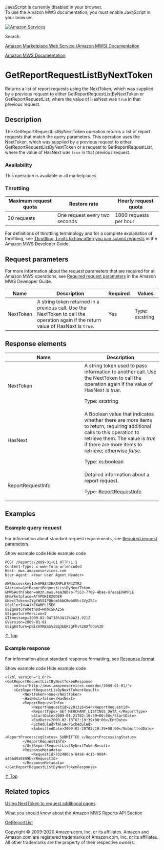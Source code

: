 <div id="MWSDX_noscript">

JavaScript is currently disabled in your browser.  
To use the Amazon MWS documentation, you must enable JavaScript in your
browser.

</div>

<div id="MWSDX_divtop">

[![Amazon
Services](https://images-na.ssl-images-amazon.com/images/G/08/mwsportal/fr_FR/amazonservices.gif "Amazon Services")](http://services.amazon.fr)

<div id="MWSDX_search">

<span id="MWSDX_searchlbl">Search:</span>

</div>

  
<span id="MWSDX_titlebar">[Amazon Marketplace Web Service (Amazon MWS)
Documentation](https://developer.amazonservices.fr/gp/mws/docs.html)</span>

</div>

<div id="MWSDX_divbottom">

<div id="MWSDX_divleft">

<div id="MWSDX_toc">

</div>

</div>

<div id="MWSDX_divright">

<div id="MWSDX_content">

<span id="MWSDX_breadcrumbs">[Amazon MWS
Documentation](https://developer.amazonservices.fr/gp/mws/docs.html)</span>

<div id="Reports_GetReportRequestListByNextToken" class="nested0">

# GetReportRequestListByNextToken

<div class="body">

<span class="ph">Returns a list of report requests using the <span
class="keyword parmname">NextToken</span>, which was supplied by a
previous request to either <span
class="keyword apiname">GetReportRequestListByNextToken</span> or <span
class="keyword apiname">GetReportRequestList</span>, where the value of
<span class="keyword parmname">HasNext</span> was `true` in that
previous request.</span>

</div>

<div id="Description" class="topic concept nested1">

## Description

<div class="body conbody">

The <span id="Description__GetReportRequestListByNextToken"
class="keyword apiname">GetReportRequestListByNextToken</span> operation
returns a list of report requests that match the query parameters. This
operation uses the <span class="keyword parmname">NextToken</span>,
which was supplied by a previous request to either <span
class="keyword apiname">GetReportRequestListByNextToken</span> or a
request to <span class="keyword apiname">GetReportRequestList</span>,
where the value of <span class="keyword parmname">HasNext</span> was
`true` in that previous request.

<div class="section">

### Availability

This operation is available in all marketplaces.

</div>

<div class="section">

### Throttling

<div class="p">

<div class="tablenoborder">

| Maximum request quota | Restore rate                  | Hourly request quota   |
|-----------------------|-------------------------------|------------------------|
| 30 requests           | One request every two seconds | 1800 requests per hour |

</div>

<span class="ph">For definitions of throttling terminology and for a
complete explanation of throttling, see
<a href="../dev_guide/DG_Throttling.md" class="xref">Throttling: Limits to how often you can submit requests</a>
in the <span class="ph">Amazon MWS Developer Guide</span>.</span>

</div>

</div>

</div>

</div>

<div id="RequestParameters" class="topic reference nested1">

## Request parameters

<div class="body refbody">

<div class="section">

<span class="ph">For more information about the request parameters that
are required for all <span class="ph">Amazon MWS</span> operations, see
<a href="../dev_guide/DG_RequiredRequestParameters.md" class="xref">Required request parameters</a>
in the <span class="ph">Amazon MWS Developer Guide</span>.</span>

</div>

<div class="tablenoborder">

| Name                                            | Description                                                                                                                                                                                                                             | Required | Values                                  |
|-------------------------------------------------|-----------------------------------------------------------------------------------------------------------------------------------------------------------------------------------------------------------------------------------------|----------|-----------------------------------------|
| <span class="keyword parmname">NextToken</span> | <span class="ph">A string token returned in a previous call. Use the <span class="keyword parmname">NextToken</span> to call the operation again if the return value of <span class="keyword parmname">HasNext</span> is `true`.</span> | Yes      | <span class="ph">Type: xs:string</span> |

</div>

</div>

</div>

<div id="ResponseElements" class="topic reference nested1">

## Response elements

<div class="body refbody">

<div class="tablenoborder">

<table id="ResponseElements__ResponseElementsTable" class="table" data-cellpadding="4" data-cellspacing="0" data-summary="" data-frame="border" data-border="1" data-rules="all">
<colgroup>
<col style="width: 50%" />
<col style="width: 50%" />
</colgroup>
<thead class="thead" data-align="left">
<tr class="header row">
<th id="d287438e277" class="entry" data-valign="top" width="50%">Name</th>
<th id="d287438e280" class="entry" data-valign="top" width="50%">Description</th>
</tr>
</thead>
<tbody class="tbody">
<tr class="odd row">
<td class="entry" data-valign="top" width="50%" headers="d287438e277 "><span class="keyword parmname">NextToken</span></td>
<td class="entry" data-valign="top" width="50%" headers="d287438e280 "><span class="ph">A string token used to pass information to another call. Use the <span class="keyword parmname">NextToken</span> to call the operation again if the value of <span class="keyword parmname">HasNext</span> is <var class="keyword varname">true</var>.</span>
<p><span class="ph">Type: xs:string</span></p></td>
</tr>
<tr class="even row">
<td class="entry" data-valign="top" width="50%" headers="d287438e277 "><span class="keyword parmname">HasNext</span></td>
<td class="entry" data-valign="top" width="50%" headers="d287438e280 "><span class="ph">A Boolean value that indicates whether there are more items to return, requiring additional calls to this operation to retrieve them. The value is <var class="keyword varname">true</var> if there are more items to retrieve; otherwise <var class="keyword varname">false</var>.</span>
<p><span class="ph">Type: xs:boolean</span></p></td>
</tr>
<tr class="odd row">
<td class="entry" data-valign="top" width="50%" headers="d287438e277 "><span class="keyword parmname">ReportRequestInfo</span></td>
<td class="entry" data-valign="top" width="50%" headers="d287438e280 "><span class="ph">Detailed information about a report request.</span>
<p>Type: <a href="Reports_Datatypes.md#ReportRequestInfo" class="xref" title="Detailed information about a report request.">ReportRequestInfo</a></p></td>
</tr>
</tbody>
</table>

</div>

</div>

</div>

<div id="Examples" class="topic reference nested1">

## Examples

<div class="body refbody">

<div class="section">

### Example query request

<span class="ph">For information about standard request requirements,
see
<a href="../dev_guide/DG_RequiredRequestParameters.md" class="xref">Required request parameters</a>.</span>

<span class="ph expander"> <span class="keyword parmname xshow">Show
example code</span> <span class="keyword parmname xhide">Hide example
code</span> </span>

<div class="sectiondiv content">

``` pre
POST /Reports/2009-01-01 HTTP/1.1
Content-Type: x-www-form-urlencoded
Host: mws.amazonservices.com
User-Agent: <Your User Agent Header>

AWSAccessKeyId=0PB842EXAMPLE7N4ZTR2
&Action=GetReportRequestListByNextToken
&MWSAuthToken=amzn.mws.4ea38b7b-f563-7709-4bae-87aeaEXAMPLE
&Marketplace=ATVPDKIKX0DER
&NextToken=2YgYW55IPQhcm5hbCBwbGVhc3VyZS4=
&SellerId=A1XEXAMPLE5E6
&SignatureMethod=HmacSHA256
&SignatureVersion=2
&Timestamp=2009-02-04T18%3A12%3A21.921Z
&Version=2009-01-01
&Signature=pBixmXKBaS%2Bq3EbPzgFhv%2BDf6do%3D
```

<a href="#Examples" class="xref">↑ Top</a>

</div>

</div>

<div class="section">

### Example response

<span class="ph">For information about standard response formatting, see
<a href="../dev_guide/DG_ResponseFormat.md" class="xref">Response format</a>.</span>

<span class="ph expander"> <span class="keyword parmname xshow">Show
example code</span> <span class="keyword parmname xhide">Hide example
code</span> </span>

<div class="sectiondiv content">

``` pre
<?xml version="1.0"?>
<GetReportRequestListByNextTokenResponse
    xmlns="http://mws.amazonservices.com/doc/2009-01-01/">
    <GetReportRequestLisByNextTokentResult>
        <NextToken>none</NextToken>
        <HasNext>false</HasNext>
        <ReportRequestInfo>
            <ReportRequestId>2291326454</ReportRequestId>
            <ReportType>_GET_MERCHANT_LISTINGS_DATA_</ReportType>
            <StartDate>2009-01-21T02:10:39+00:00</StartDate>
            <EndDate>2009-02-13T02:10:39+00:00</EndDate>
            <Scheduled>false</Scheduled>
            <SubmittedDate>2009-02-20T02:10:39+00:00</SubmittedDate>
            <ReportProcessingStatus>_SUBMITTED_</ReportProcessingStatus>
        </ReportRequestInfo>
        </GetReportRequestListByNextTokenResult>
        <ResponseMetadata>
            <RequestId>732480cb-84a8-4c15-9084-a46bd9a0889b</RequestId>
        </ResponseMetadata>
</GetReportRequestListByNextTokenResponse>
```

<a href="#Examples" class="xref">↑ Top</a>

</div>

</div>

</div>

</div>

<div id="RelatedActions" class="topic nested1">

## Related topics

<div class="body">

<a href="../dev_guide/DG_NextToken.md" class="xref">Using NextToken to request additional pages</a>

<a href="../reports/Reports_Overview.md" class="xref">What you should know about the Amazon MWS Reports API Section</a>

<a href="Reports_GetReportList.md" class="xref" title="Returns a list of reports that were created in the previous 90 days.">GetReportList</a>

</div>

</div>

</div>

<div id="MWSDX_footer">

Copyright © 2009-2020 Amazon.com, Inc. or its affiliates. Amazon and
Amazon.com are registered trademarks of Amazon.com, Inc. or its
affiliates. All other trademarks are the property of their respective
owners.

</div>

</div>

</div>

<div style="clear: both;">

</div>

</div>

